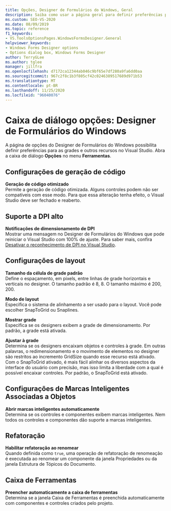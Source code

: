 ```yaml
---
title: Opções, Designer de Formulários do Windows, Geral
description: Saiba como usar a página geral para definir preferências para as grades e outros recursos do Designer de Formulários do Windows no Visual Studio.
ms.custom: SEO-VS-2020
ms.date: 08/09/2019
ms.topic: reference
f1_keywords:
- VS.ToolsOptionsPages.WindowsFormsDesigner.General
helpviewer_keywords:
- Windows Forms Designer options
- Options dialog box, Windows Forms Designer
author: TerryGLee
ms.author: tglee
manager: jillfra
ms.openlocfilehash: d7172ca12344ab046c9bf65e7df280a9fa6dd0aa
ms.sourcegitcommit: 967c2f8c1b3f805cf42c0246389517689d971b53
ms.translationtype: MT
ms.contentlocale: pt-BR
ms.lasthandoff: 11/25/2020
ms.locfileid: "96040076"
---
```

# <a name="options-dialog-box-windows-forms-designer"></a>Caixa de diálogo opções: Designer de Formulários do Windows

A página de opções do Designer de Formulários do Windows possibilita definir preferências para as grades e outros recursos no Visual Studio. Abra a caixa de diálogo **Opções** no menu **Ferramentas**.

## <a name="code-generation-settings"></a>Configurações de geração de código

**Geração de código otimizado**\
Permite a geração de código otimizada. Alguns controles podem não ser compatíveis com esse modo. Para que essa alteração tenha efeito, o Visual Studio deve ser fechado e reaberto.

## <a name="high-dpi-support"></a>Suporte a DPI alto

**Notificações de dimensionamento de DPI**\
Mostrar uma mensagem no Designer de Formulários do Windows que pode reiniciar o Visual Studio com 100% de ajuste. Para saber mais, confira [Desativar o reconhecimento de DPI no Visual Studio](/dotnet/framework/winforms/disable-dpi-awareness-visual-studio).

## <a name="layout-settings"></a>Configurações de layout

**Tamanho da célula de grade padrão**\
Define o espaçamento, em pixels, entre linhas de grade horizontais e verticais no designer. O tamanho padrão é 8, 8. O tamanho máximo é 200, 200.

**Modo de layout**\
Especifica o sistema de alinhamento a ser usado para o layout. Você pode escolher SnapToGrid ou Snaplines.

**Mostrar grade**\
Especifica se os designers exibem a grade de dimensionamento. Por padrão, a grade está ativada.

**Ajustar à grade**\
Determina se os designers encaixam objetos e controles à grade. Em outras palavras, o redimensionamento e o movimento de elementos no designer são restritos ao incremento GridSize quando esse recurso está ativado. Com o SnapToGrid ativado, é mais fácil alinhar os diversos aspectos da interface do usuário com precisão, mas isso limita a liberdade com a qual é possível encaixar controles. Por padrão, o SnapToGrid está ativado.

## <a name="object-bound-smart-tag-settings"></a>Configurações de Marcas Inteligentes Associadas a Objetos

**Abrir marcas inteligentes automaticamente**\
Determina se os controles e componentes exibem marcas inteligentes. Nem todos os controles e componentes dão suporte a marcas inteligentes.

## <a name="refactoring"></a>Refatoração

**Habilitar refatoração ao renomear**\
Quando definida como `true`, uma operação de refatoração de renomeação é executada ao renomear um componente da janela Propriedades ou da janela Estrutura de Tópicos do Documento.

## <a name="toolbox"></a>Caixa de Ferramentas

**Preencher automaticamente a caixa de ferramentas**\
Determina se a janela Caixa de Ferramentas é preenchida automaticamente com componentes e controles criados pelo projeto.
